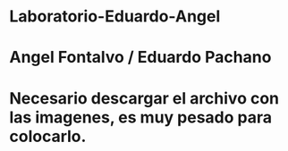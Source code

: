 # Laboratorio-Eduardo-Angel
# Angel Fontalvo / Eduardo Pachano
# Necesario descargar el archivo con las imagenes, es muy pesado para colocarlo.

